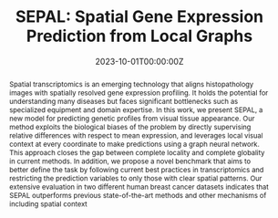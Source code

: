 ---
title: 'SEPAL: Spatial Gene Expression Prediction from Local Graphs'

# Authors
# If you created a profile for a user (e.g. the default `admin` user), write the username (folder name) here
# and it will be replaced with their full name and linked to their profile.
authors:
  - admin
  - Paula Cárdenas
  - Daniela Ruiz
  - Angela Castillo
  - Pablo Arbeláez

# Author notes (optional)
author_notes:
  - 
  - 'Equal contribution'
  - 'Equal contribution'
  -
  -

date: '2023-10-01T00:00:00Z'
doi: 'https://doi.org/10.48550/arXiv.2309.01036'

# Schedule page publish date (NOT publication's date).
publishDate: '2023-10-01T00:00:00Z'

# Publication type.
# Accepts a single type but formatted as a YAML list (for Hugo requirements).
# Enter a publication type from the CSL standard.
publication_types: ['paper-conference']

# Publication name and optional abbreviated publication name.
publication: In *ICCV workshop on Computer Vision for Automated Medical Diagnosis <font color="#FFA07A">[Oral]</font>*
publication_short: In *ICCV CVAMD Workshop*

abstract: Spatial transcriptomics is an emerging technology that aligns histopathology images with spatially resolved gene expression profiling. It holds the potential for understanding many diseases but faces significant bottlenecks such as specialized equipment and domain expertise. In this work, we present SEPAL, a new model for predicting genetic profiles from visual tissue appearance. Our method exploits the biological biases of the problem by directly supervising relative differences with respect to mean expression, and leverages local visual context at every coordinate to make predictions using a graph neural network. This approach closes the gap between complete locality and complete globality in current methods. In addition, we propose a novel benchmark that aims to better define the task by following current best practices in transcriptomics and restricting the prediction variables to only those with clear spatial patterns. Our extensive evaluation in two different human breast cancer datasets indicates that SEPAL outperforms previous state-of-the-art methods and other mechanisms of including spatial context

# Summary. An optional shortened abstract.
summary: <strong> <font color="#6495ED" size="+2">ICCV workshop on Computer Vision for Automated Medical Diagnosis</font> <font color="#FFA07A">[Oral]</font></strong> <br /> SEPAL is a method that predicts 256 heat maps of gene expression using only histology images as input. It does so by performing local spatial analysis with graph neural networks.

tags: [ICCV workshop on Computer Vision for Automated Medical Diagnosis]

# Display this page in the Featured widget?
featured: false

# Custom links (uncomment lines below)
# links:
# - name: Custom Link
#   url: http://example.org

url_pdf: 'https://arxiv.org/pdf/2309.01036.pdf'
url_code: 'https://github.com/BCV-Uniandes/SEPAL'
url_dataset: ''
url_poster: 'https://drive.google.com/file/d/1u_IJ3Mso63KkqW_3mtMQ-z7wP-AYHzH_/view?usp=share_link'
url_project: ''
url_slides: 'https://docs.google.com/presentation/d/1Ir5foHKPMAVDRb1VJi8XzYuZa8kTXKLH/edit?usp=share_link&ouid=102349276730968051995&rtpof=true&sd=true'
url_source: ''
url_video: 'https://youtu.be/7YivLcSlcm4'

# Featured image
# To use, add an image named `featured.jpg/png` to your page's folder.
image:
  caption: ''
  focal_point: ''
  preview_only: false

# Associated Projects (optional).
#   Associate this publication with one or more of your projects.
#   Simply enter your project's folder or file name without extension.
#   E.g. `internal-project` references `content/project/internal-project/index.md`.
#   Otherwise, set `projects: []`.
projects: []

# Slides (optional).
#   Associate this publication with Markdown slides.
#   Simply enter your slide deck's filename without extension.
#   E.g. `slides: "example"` references `content/slides/example/index.md`.
#   Otherwise, set `slides: ""`.
slides: ""
---